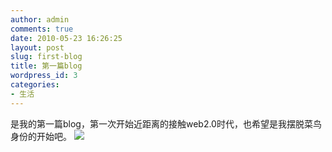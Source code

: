 ```yaml
---
author: admin
comments: true
date: 2010-05-23 16:26:25
layout: post
slug: first-blog
title: 第一篇blog
wordpress_id: 3
categories:
- 生活
---
```


是我的第一篇blog，第一次开始近距离的接触web2.0时代，也希望是我摆脱菜鸟身份的开始吧。 ![](http://www.freetstar.com/wp-content/uploads/2010/05/213.jpg)

